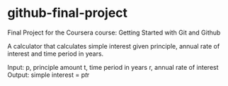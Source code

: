 # github-final-project
Final Project for the Coursera course: Getting Started with Git and Github

A calculator that calculates simple interest given principle, annual rate of interest and time period in years.

Input:
  p, principle amount
  t, time period in years
  r, annual rate of interest
Output:
  simple interest = p*t*r
  
